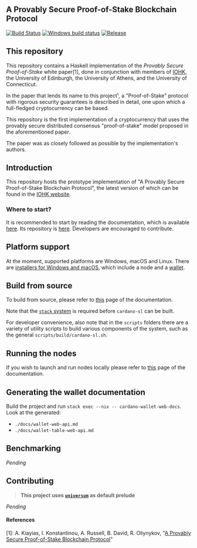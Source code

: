 A Provably Secure Proof-of-Stake Blockchain Protocol
----------------------------------------------------

[![Build Status](https://travis-ci.org/input-output-hk/cardano-sl.svg)](https://travis-ci.org/input-output-hk/cardano-sl)
[![Windows build status](https://ci.appveyor.com/api/projects/status/github/input-output-hk/cardano-sl?branch=master&svg=true)](https://ci.appveyor.com/project/jagajaga/cardano-sl)
[![Release](https://img.shields.io/github/release/input-output-hk/cardano-sl.svg)](https://github.com/input-output-hk/cardano-sl/releases)

This repository
---------------

This repository contains a Haskell implementation of the _Provably Secure
Proof-of-Stake_ white paper[1], done in conjunction with members of
[IOHK](https://iohk.io), the University of Edinburgh, the University of
Athens, and the University of Connecticut.

In the paper that lends its name to this project¹, a "Proof-of-Stake" protocol
with rigorous security guarantees is described in detail, one upon which a
full-fledged cryptocurrency can be based.

This repository is the first implementation of a cryptocurrency that uses the
provably secure distributed consensus "proof-of-stake" model proposed in the
aforementioned paper.

The paper was as closely followed as possible by the implementation's authors.

Introduction
------------

This repository hosts the prototype implementation of "A Provably Secure
Proof-of-Stake Blockchain Protocol", the latest version of which can be found
in the [IOHK website](https://iohk.io/research/papers/a-provably-secure-proof-of-stake-blockchain-protocol/).

### Where to start?

It is recommended to start by reading the documentation, which is available [here](https://cardanodocs.com/introduction/).
Its repository is [here](https://github.com/input-output-hk/cardanodocs.com).
Developers are encouraged to contribute.

Platform support
----------------

At the moment, supported platforms are Windows, macOS and Linux. There are [installers
for Windows and macOS](https://daedaluswallet.io/#download), which include a node and
a [wallet](https://github.com/input-output-hk/daedalus).

Build from source
-----------------

To build from source, please refer to [this](https://cardanodocs.com/for-contributors/building-from-source/#cardano-sl-and-daedalus-bridge)
 page of the documentation.

Note that the [`stack` system](https://docs.haskellstack.org/en/stable/README/) is
required before `cardano-sl` can be built.

For developer convenience, also note that in the `scripts` folders there are a variety of
utility scripts to build various components of the system, such as the general
`scripts/build/cardano-sl.sh`.

Running the nodes
-----------------

If you wish to launch and run nodes locally please refer to [this](https://cardanodocs.com/for-contributors/building-from-source/#cardano-node)
page of the documentation.

Generating the wallet documentation
-----------------------------------

Build the project and run `stack exec --nix -- cardano-wallet-web-docs`. Look at the generated:
- `./docs/wallet-web-api.md`
- `./docs/wallet-table-web-api.md`

Benchmarking
------------

_Pending_

Contributing
------------

> **This project uses [`universum`](https://github.com/serokell/universum)
> as default prelude**

_Pending_

#### References

[1]: A. Kiayias, I. Konstantinou, A. Russell, B. David, R. Oliynykov, "[A Provably Secure Proof-of-Stake Blockchain Protocol](https://eprint.iacr.org/2016/889.pdf)"
